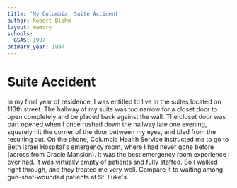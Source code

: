 ```yaml
---
title: 'My Columbia: Suite Accident'
author: Robert Blohm
layout: memory
schools:
  GSAS: 1997
primary_year: 1997
---
```

# Suite Accident

In my final year of residence, I was entitled to live in the suites located on 113th street. The hallway of my suite was too narrow for a closet door to open completely and be placed back against the wall. The closet door was part opened when I once rushed down the hallway late one evening, squarely hit the corner of the door between my eyes, and bled from the resulting cut. On the phone, Columbia Health Service instructed me to go to Beth Israel Hospital's emergency room, where I had never gone before (across from Gracie Mansion). It was the best emergency room experience I ever had. It was virtually empty of patients and fully staffed. So I walked right through, and they treated me very well. Compare it to waiting among gun-shot-wounded patients at St. Luke's.
